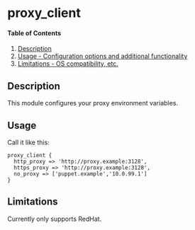 # proxy_client

#### Table of Contents

1. [Description](#description)
1. [Usage - Configuration options and additional functionality](#usage)
1. [Limitations - OS compatibility, etc.](#limitations)

## Description

This module configures your proxy environment variables.

## Usage

Call it like this:

```puppet
proxy_client {
  http_proxy => 'http://proxy.example:3128',
  https_proxy => 'http://proxy.example:3128',
  no_proxy => ['puppet.example','10.0.99.1']
}
```

## Limitations

Currently only supports RedHat.

